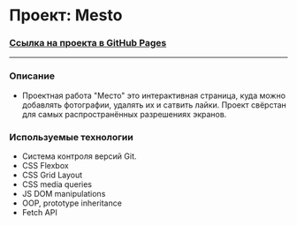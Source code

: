 # **Проект: Mesto**

### [Ссылка на проекта в GitHub Pages](https://svtlife.github.io/mesto/)

---

### **Описание**

- Проектная работа "Место" это интерактивная страница, куда можно добавлять фотографии, удалять их и сатвить лайки. Проект свёрстан для самых распространённых разрешениях экранов.

### **Используемые технологии**

- Система контроля версий Git.
- CSS Flexbox
- CSS Grid Layout
- CSS media queries
- JS DOM manipulations
- OOP, prototype inheritance
- Fetch API
